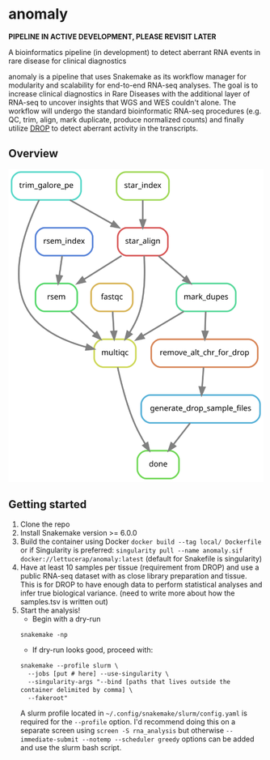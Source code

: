 # anomaly
**PIPELINE IN ACTIVE DEVELOPMENT, PLEASE REVISIT LATER**

A bioinformatics pipeline (in development) to detect aberrant RNA events in rare disease for clinical diagnostics

anomaly is a pipeline that uses Snakemake as its workflow manager for modularity and scalability for end-to-end RNA-seq analyses. The goal is to increase clinical diagnostics in Rare Diseases with the additional layer of RNA-seq to uncover insights that WGS and WES couldn't alone. The workflow will undergo the standard bioinformatic RNA-seq procedures (e.g. QC, trim, align, mark duplicate, produce normalized counts) and finally utilize [DROP](https://github.com/gagneurlab/drop) to detect aberrant activity in the transcripts.

## Overview
![pipeline vector](https://github.com/projectoriented/anomaly/blob/main/images/dag.svg)

## Getting started
1. Clone the repo
2. Install Snakemake version >= 6.0.0
3. Build the container using Docker `docker build --tag local/ Dockerfile` or if Singularity is preferred: `singularity pull --name anomaly.sif docker://lettucerap/anomaly:latest` (default for Snakefile is singularity)
4. Have at least 10 samples per tissue (requirement from DROP) and use a public RNA-seq dataset with as close library preparation and tissue. This is for DROP to have enough data to perform statistical analyses and infer true biological variance. (need to write more about how the samples.tsv is written out)
5. Start the analysis!
    * Begin with a dry-run
    ```
    snakemake -np
    ```
    * If dry-run looks good, proceed with:
    ```
    snakemake --profile slurm \
      --jobs [put # here] --use-singularity \
      --singularity-args "--bind [paths that lives outside the container delimited by comma] \
      --fakeroot"
    ```
     A slurm profile located in `~/.config/snakemake/slurm/config.yaml` is required for the `--profile` option. I'd recommend doing this on a separate screen using `screen -S rna_analysis` but otherwise `--immediate-submit --notemp --scheduler greedy` options can be added and use the slurm bash script.
